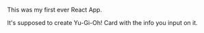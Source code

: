 This was my first ever React App.

It's supposed to create Yu-Gi-Oh! Card with the info you input on it.
